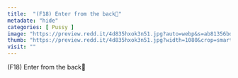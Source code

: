 ```yaml
---
title:  "(F18) Enter from the back🤪"
metadate: "hide"
categories: [ Pussy ]
image: "https://preview.redd.it/4d835hxok3n51.jpg?auto=webp&s=ab81356bd592dc88907aad989ecd6354d6541156"
thumb: "https://preview.redd.it/4d835hxok3n51.jpg?width=1080&crop=smart&auto=webp&s=816c0286aa0c7dae6a65bf7dde3fb9bf765af9f4"
visit: ""
---
```

(F18) Enter from the back🤪
